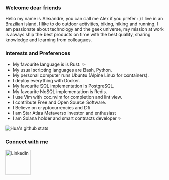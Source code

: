 ### Welcome dear friends
Hello my name is Alexandre, you can call me Alex if you prefer : )
I live in an Brazilian island, I like to do outdoor activities, biking, hiking and running, I am passionate about
technology and the geek universe, my mission at work is always ship the best products on time with
the best quality, sharing knowledge and learning from colleagues.


### Interests and Preferences
* My favourite language is is Rust. ✨
* My usual scripting languages are Bash, Python.
* My personal computer runs Ubuntu (Alpine Linux for containers).
* I deploy everything with Docker.
* My favourite SQL implementation is PostgreSQL.
* My favourite NoSQL implementation is Redis.
* I use Vim with coc.nvim for completion and lint view.
* I contribute Free and Open Source Software.
* I Believe on cryptocurrencies and Dfi
* I am Star Atlas Metaverso investor and enthusiast
* I am Solana holder and smart contracts developer ✨

![Hua's github stats](https://github-readme-stats.vercel.app/api?username=AlexandreProenca&show_icons=true&theme=radical)

### Connect with me

[<img align="left" alt="LinkedIn" width="80" src="https://github.com/melanieshi0120/melanieshi0120/blob/master/linkedin.ico" />]( https://www.linkedin.com/in/alexandre-proen%C3%A7a-958aba25)
<br />

<!--
**AlexandreProenca/AlexandreProenca** is a ✨ _special_ ✨ repository because its `README.md` (this file) appears on your GitHub profile.

Here are some ideas to get you started:

- 🔭 I’m currently working on ...
- 🌱 I’m currently learning ...
- 👯 I’m looking to collaborate on ...
- 🤔 I’m looking for help with ...
- 💬 Ask me about ...
- 📫 How to reach me: ...
- 😄 Pronouns: ...
- ⚡ Fun fact: ...
-->
